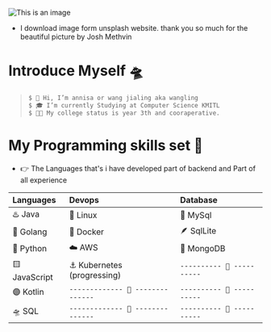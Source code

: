 <!-- ![exam-homer](https://media.giphy.com/media/IPbS5R4fSUl5S/giphy.gif) <br/> -->
![This is an image](https://images.unsplash.com/photo-1561460651-6373ffda5a37?ixlib=rb-4.0.3&ixid=MnwxMjA3fDB8MHxwaG90by1wYWdlfHx8fGVufDB8fHx8&auto=format&fit=crop&w=2121&q=80)
- I download image form unsplash website. thank you so much for the beautiful picture by Josh Methvin

# Introduce Myself 🛸

> ```bash 
>$ 👋 Hi, I’m annisa or wang jialing aka wangling 
>$ 🎓 I’m currently Studying at Computer Science KMITL 
>$ 👩‍💻 My college status is year 3th and cooraperative. 
> ```



# My Programming skills set 🪸

- 👉 The Languages that's i have developed part of backend and  Part of all experience

| Languages | Devops | Database |
| :---- | :----| :----
| ♨️ Java |   🐧 Linux | 🐬 MySql |
| 🦉 Golang | 🐋 Docker | 🪶 SqlLite |
| 🐍 Python | ☁️ AWS | 🍃 MongoDB |
| 🟨 JavaScript | ⚓ Kubernetes (progressing)| `---------- 🐰 ----------` |
| 🟣 Kotlin     | `------------- 🦁 --------------` | `---------- 🐰 ----------` | 
| 🛸 SQL | `------------- 🦁 --------------` | `---------- 🐰 ----------` |


<!---
wanglingx/wanglingx is a ✨ special ✨ repository because its `README.md` (this file) appears on your GitHub profile.
You can click the Preview link to take a look at your changes.
--->
